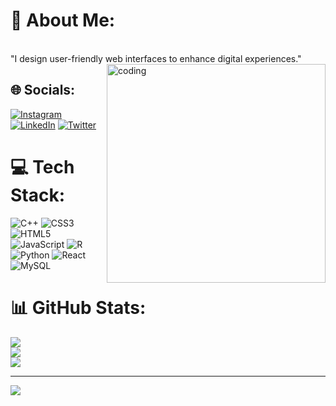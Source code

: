 

# 💫 About Me:
<br>"I design user-friendly web interfaces to enhance digital experiences."
<img align="right" alt="coding" width="350" src="https://user-images.githubusercontent.com/69011963/137184767-79a13ec7-1bb3-4341-a6da-3a149c9c159a.gif">

## 🌐 Socials:
[![Instagram](https://img.shields.io/badge/Instagram-%23E4405F.svg?logo=Instagram&logoColor=white)](https://instagram.com/mohitmehra._) [![LinkedIn](https://img.shields.io/badge/LinkedIn-%230077B5.svg?logo=linkedin&logoColor=white)](https://linkedin.com/in/37-mohitkumar) [![Twitter](https://img.shields.io/badge/Twitter-%231DA1F2.svg?logo=Twitter&logoColor=white)](https://twitter.com/@mohit10_) 

# 💻 Tech Stack:
![C++](https://img.shields.io/badge/c++-%2300599C.svg?style=for-the-badge&logo=c%2B%2B&logoColor=white) ![CSS3](https://img.shields.io/badge/css3-%231572B6.svg?style=for-the-badge&logo=css3&logoColor=white) ![HTML5](https://img.shields.io/badge/html5-%23E34F26.svg?style=for-the-badge&logo=html5&logoColor=white) ![JavaScript](https://img.shields.io/badge/javascript-%23323330.svg?style=for-the-badge&logo=javascript&logoColor=%23F7DF1E) ![R](https://img.shields.io/badge/r-%23276DC3.svg?style=for-the-badge&logo=r&logoColor=white) ![Python](https://img.shields.io/badge/python-3670A0?style=for-the-badge&logo=python&logoColor=ffdd54) ![React](https://img.shields.io/badge/react-%2320232a.svg?style=for-the-badge&logo=react&logoColor=%2361DAFB) ![MySQL](https://img.shields.io/badge/mysql-%2300f.svg?style=for-the-badge&logo=mysql&logoColor=white)
# 📊 GitHub Stats:
![](https://github-readme-stats.vercel.app/api?username=shivacode-37&theme=dark&hide_border=false&include_all_commits=false&count_private=false)<br/>
![](https://github-readme-streak-stats.herokuapp.com/?user=shivacode-37&theme=dark&hide_border=false)<br/>
![](https://github-readme-stats.vercel.app/api/top-langs/?username=shivacode-37&theme=dark&hide_border=false&include_all_commits=false&count_private=false&layout=compact)




---
[![](https://visitcount.itsvg.in/api?id=shivacode-37&icon=0&color=0)](https://visitcount.itsvg.in)

<!-- Proudly created with GPRM ( https://gprm.itsvg.in ) -->
